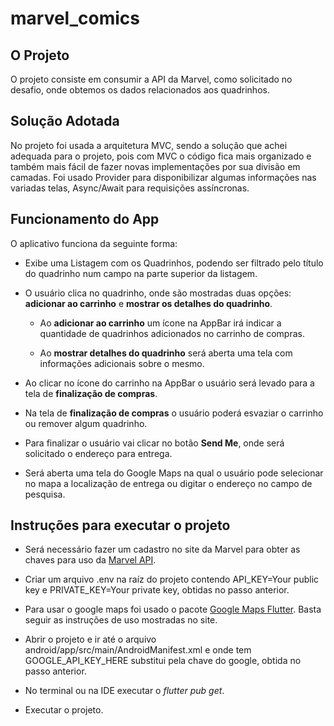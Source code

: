 # marvel_comics

## O Projeto

O projeto consiste em consumir a API da Marvel, como solicitado no desafio, 
onde obtemos os dados relacionados aos quadrinhos.


## Solução Adotada

No projeto foi usada a arquitetura MVC, sendo a solução que achei 
adequada para o projeto, pois com MVC o código fica mais organizado e 
também mais fácil de fazer novas implementações por sua divisão em 
camadas.
Foi 
usado Provider para disponibilizar algumas informações nas variadas telas, Async/Await para 
requisições assíncronas.

## Funcionamento do App
O aplicativo funciona da seguinte forma:

- Exibe uma Listagem com os Quadrinhos, podendo ser filtrado pelo título do 
  quadrinho num campo na parte superior da listagem.
  
- O usuário clica no quadrinho, onde são mostradas duas opções: __adicionar ao 
  carrinho__ e __mostrar os detalhes do quadrinho__.
  - Ao __adicionar ao carrinho__ um ícone na AppBar irá indicar a quantidade de 
    quadrinhos adicionados no carrinho de compras.
    
  - Ao __mostrar detalhes do quadrinho__ será aberta uma tela com informações 
    adicionais sobre o mesmo.

- Ao clicar no ícone do carrinho na AppBar o usuário será levado para a tela 
  de __finalização de compras__.

- Na tela de __finalização de compras__ o usuário poderá esvaziar o carrinho ou 
  remover algum quadrinho.

- Para finalizar o usuário vai clicar no botão __Send Me__, onde será 
  solicitado o endereço para entrega.
  
- Será aberta uma tela do 
  Google Maps na qual o usuário pode selecionar no mapa a localização de 
  entrega ou digitar o endereço no campo de pesquisa.
  
## Instruções para executar o projeto
- Será necessário fazer um cadastro no site da Marvel para obter as chaves 
  para uso da [Marvel API](https://developer.marvel.com/).

- Criar um arquivo .env na raíz do projeto contendo API_KEY=Your public key 
  e PRIVATE_KEY=Your private key, obtidas no passo anterior.
  
- Para usar o google maps foi usado o pacote [Google Maps Flutter](https://pub.dev/packages/google_maps_flutter). Basta seguir as instruções 
  de uso mostradas no site.
  
- Abrir o projeto e ir até o arquivo android/app/src/main/AndroidManifest.xml e onde tem GOOGLE_API_KEY_HERE substitui pela chave do google, obtida 
  no passo anterior.
  
- No terminal ou na IDE executar o _flutter pub get_.

- Executar o projeto.
  
